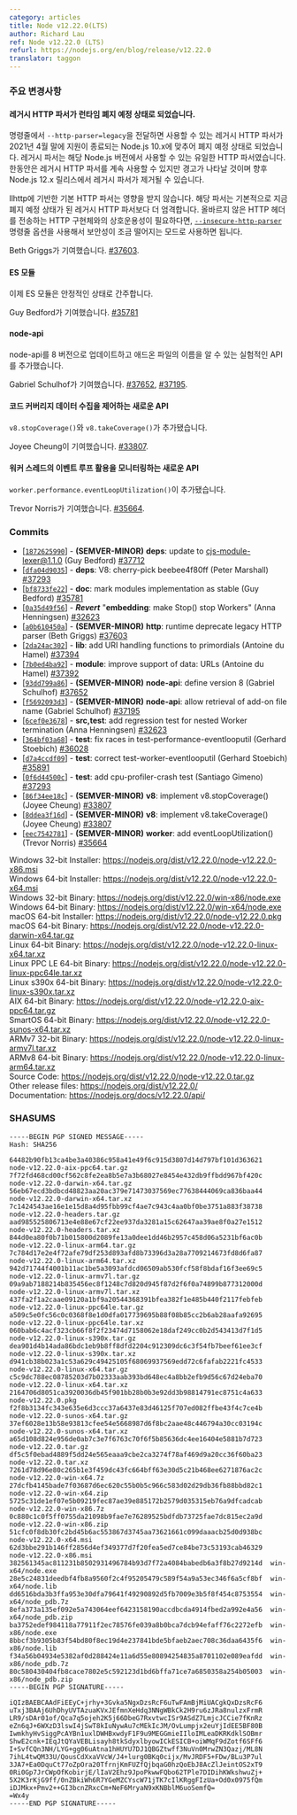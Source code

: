 ```yaml
---
category: articles
title: Node v12.22.0(LTS)
author: Richard Lau
ref: Node v12.22.0 (LTS)
refurl: https://nodejs.org/en/blog/release/v12.22.0
translator: taggon
---
```


<!--
### Notable changes
-->
### 주요 변경사항

<!--
#### The legacy HTTP parser is runtime deprecated

The legacy HTTP parser, selected by the `--http-parser=legacy` command line
option, is deprecated with the pending End-of-Life of Node.js 10.x (where it
is the only HTTP parser implementation provided) at the end of April 2021. It
will now warn on use but otherwise continue to function and may be removed in
a future Node.js 12.x release.

The default HTTP parser based on llhttp is not affected. By default it is
stricter than the now deprecated legacy HTTP parser. If interoperability with
HTTP implementations that send invalid HTTP headers is required, the HTTP
parser can be started in a less secure mode with the
[`--insecure-http-parser`](https://nodejs.org/docs/latest-v12.x/api/cli.html#cli_insecure_http_parser)
command line option.

Contributed by Beth Griggs [#37603](https://github.com/nodejs/node/pull/37603).
-->
#### 레거시 HTTP 파서가 런타임 폐지 예정 상태로 되었습니다.

명령줄에서 `--http-parser=legacy`을 전달하면 사용할 수 있는 레거시 HTTP 파서가
2021년 4월 말에 지원이 종료되는 Node.js 10.x에 맞추어 폐지 예정 상태로 되었습니다.
레거시 파서는 해당 Node.js 버전에서 사용할 수 있는 유일한 HTTP 파서였습니다.
한동안은 레거시 HTTP 파서를 계속 사용할 수 있지만 경고가 나타날 것이며
향후 Node.js 12.x 릴리스에서 레거시 파서가 제거될 수 있습니다.

llhttp에 기반한 기본 HTTP 파서는 영향을 받지 않습니다.
해당 파서는 기본적으로 지금 폐지 예정 상태가 된 레거시 HTTP 파서보다 더 엄격합니다.
올바르지 않은 HTTP 헤더를 전송하는 HTTP 구현체와의 상호운용성이 필요하다면,
[`--insecure-http-parser`](https://nodejs.org/docs/latest-v12.x/api/cli.html#cli_insecure_http_parser) 명령줄 옵션을 사용해서 보안성이 조금 떨어지는 모드로 사용하면 됩니다.

Beth Griggs가 기여했습니다. [#37603](https://github.com/nodejs/node/pull/37603).

<!--
#### ES Modules

ES Modules are now considered stable.

Contributed by Guy Bedford [#35781](https://github.com/nodejs/node/pull/35781)
-->
#### ES 모듈

이제 ES 모듈은 안정적인 상태로 간주합니다.

Guy Bedford가 기여했습니다. [#35781](https://github.com/nodejs/node/pull/35781)

<!--
#### node-api

Updated to node-api version 8 and added an experimental API to allow retrieval of the add-on file name.

Contributed by Gabriel Schulhof [#37652](https://github.com/nodejs/node/pull/37652) and [#37195](https://github.com/nodejs/node/pull/37195).
-->
#### node-api

node-api를 8 버전으로 업데이트하고 애드온 파일의 이름을 알 수 있는 실험적인 API를 추가했습니다.

Gabriel Schulhof가 기여했습니다. [#37652](https://github.com/nodejs/node/pull/37652), [#37195](https://github.com/nodejs/node/pull/37195).

<!--
#### New API's to control code coverage data collection

`v8.stopCoverage()` and `v8.takeCoverage()` have been added.

Contributed by Joyee Cheung [#33807](https://github.com/nodejs/node/pull/33807).
-->
#### 코드 커버리지 데이터 수집을 제어하는 새로운 API

`v8.stopCoverage()`와 `v8.takeCoverage()`가 추가됐습니다.

Joyee Cheung이 기여했습니다. [#33807](https://github.com/nodejs/node/pull/33807).

<!--
#### New API to monitor event loop utilization by Worker threads

`worker.performance.eventLoopUtilization()` has been added.

Contributed by Trevor Norris [#35664](https://github.com/nodejs/node/pull/35664).
-->
#### 워커 스레드의 이벤트 루프 활용을 모니터링하는 새로운 API

`worker.performance.eventLoopUtilization()`이 추가됐습니다.

Trevor Norris가 기여했습니다. [#35664](https://github.com/nodejs/node/pull/35664).

### Commits

* [[`1872625990`](https://github.com/nodejs/node/commit/1872625990)] - **(SEMVER-MINOR)** **deps**: update to cjs-module-lexer@1.1.0 (Guy Bedford) [#37712](https://github.com/nodejs/node/pull/37712)
* [[`dfa04d9035`](https://github.com/nodejs/node/commit/dfa04d9035)] - **deps**: V8: cherry-pick beebee4f80ff (Peter Marshall) [#37293](https://github.com/nodejs/node/pull/37293)
* [[`bf8733fe22`](https://github.com/nodejs/node/commit/bf8733fe22)] - **doc**: mark modules implementation as stable (Guy Bedford) [#35781](https://github.com/nodejs/node/pull/35781)
* [[`0a35d49f56`](https://github.com/nodejs/node/commit/0a35d49f56)] - ***Revert*** "**embedding**: make Stop() stop Workers" (Anna Henningsen) [#32623](https://github.com/nodejs/node/pull/32623)
* [[`a0b610450a`](https://github.com/nodejs/node/commit/a0b610450a)] - **(SEMVER-MINOR)** **http**: runtime deprecate legacy HTTP parser (Beth Griggs) [#37603](https://github.com/nodejs/node/pull/37603)
* [[`2da24ac302`](https://github.com/nodejs/node/commit/2da24ac302)] - **lib**: add URI handling functions to primordials (Antoine du Hamel) [#37394](https://github.com/nodejs/node/pull/37394)
* [[`7b0ed4ba92`](https://github.com/nodejs/node/commit/7b0ed4ba92)] - **module**: improve support of data: URLs (Antoine du Hamel) [#37392](https://github.com/nodejs/node/pull/37392)
* [[`93dd799a86`](https://github.com/nodejs/node/commit/93dd799a86)] - **(SEMVER-MINOR)** **node-api**: define version 8 (Gabriel Schulhof) [#37652](https://github.com/nodejs/node/pull/37652)
* [[`f5692093d3`](https://github.com/nodejs/node/commit/f5692093d3)] - **(SEMVER-MINOR)** **node-api**: allow retrieval of add-on file name (Gabriel Schulhof) [#37195](https://github.com/nodejs/node/pull/37195)
* [[`6cef0e3678`](https://github.com/nodejs/node/commit/6cef0e3678)] - **src,test**: add regression test for nested Worker termination (Anna Henningsen) [#32623](https://github.com/nodejs/node/pull/32623)
* [[`364bf03a68`](https://github.com/nodejs/node/commit/364bf03a68)] - **test**: fix races in test-performance-eventlooputil (Gerhard Stoebich) [#36028](https://github.com/nodejs/node/pull/36028)
* [[`d7a4ccdf09`](https://github.com/nodejs/node/commit/d7a4ccdf09)] - **test**: correct test-worker-eventlooputil (Gerhard Stoebich) [#35891](https://github.com/nodejs/node/pull/35891)
* [[`0f6d44500c`](https://github.com/nodejs/node/commit/0f6d44500c)] - **test**: add cpu-profiler-crash test (Santiago Gimeno) [#37293](https://github.com/nodejs/node/pull/37293)
* [[`86f34ee18c`](https://github.com/nodejs/node/commit/86f34ee18c)] - **(SEMVER-MINOR)** **v8**: implement v8.stopCoverage() (Joyee Cheung) [#33807](https://github.com/nodejs/node/pull/33807)
* [[`8ddea3f16d`](https://github.com/nodejs/node/commit/8ddea3f16d)] - **(SEMVER-MINOR)** **v8**: implement v8.takeCoverage() (Joyee Cheung) [#33807](https://github.com/nodejs/node/pull/33807)
* [[`eec7542781`](https://github.com/nodejs/node/commit/eec7542781)] - **(SEMVER-MINOR)** **worker**: add eventLoopUtilization() (Trevor Norris) [#35664](https://github.com/nodejs/node/pull/35664)

Windows 32-bit Installer: https://nodejs.org/dist/v12.22.0/node-v12.22.0-x86.msi<br>
Windows 64-bit Installer: https://nodejs.org/dist/v12.22.0/node-v12.22.0-x64.msi<br>
Windows 32-bit Binary: https://nodejs.org/dist/v12.22.0/win-x86/node.exe<br>
Windows 64-bit Binary: https://nodejs.org/dist/v12.22.0/win-x64/node.exe<br>
macOS 64-bit Installer: https://nodejs.org/dist/v12.22.0/node-v12.22.0.pkg<br>
macOS 64-bit Binary: https://nodejs.org/dist/v12.22.0/node-v12.22.0-darwin-x64.tar.gz<br>
Linux 64-bit Binary: https://nodejs.org/dist/v12.22.0/node-v12.22.0-linux-x64.tar.xz<br>
Linux PPC LE 64-bit Binary: https://nodejs.org/dist/v12.22.0/node-v12.22.0-linux-ppc64le.tar.xz<br>
Linux s390x 64-bit Binary: https://nodejs.org/dist/v12.22.0/node-v12.22.0-linux-s390x.tar.xz<br>
AIX 64-bit Binary: https://nodejs.org/dist/v12.22.0/node-v12.22.0-aix-ppc64.tar.gz<br>
SmartOS 64-bit Binary: https://nodejs.org/dist/v12.22.0/node-v12.22.0-sunos-x64.tar.xz<br>
ARMv7 32-bit Binary: https://nodejs.org/dist/v12.22.0/node-v12.22.0-linux-armv7l.tar.xz<br>
ARMv8 64-bit Binary: https://nodejs.org/dist/v12.22.0/node-v12.22.0-linux-arm64.tar.xz<br>
Source Code: https://nodejs.org/dist/v12.22.0/node-v12.22.0.tar.gz<br>
Other release files: https://nodejs.org/dist/v12.22.0/<br>
Documentation: https://nodejs.org/docs/v12.22.0/api/

### SHASUMS

```
-----BEGIN PGP SIGNED MESSAGE-----
Hash: SHA256

64482b90fb13ca4be3a40386c958a41e49f6c915d3807d14d797bf101d363621  node-v12.22.0-aix-ppc64.tar.gz
7f72fd468cd00cf562c8fe2ea8b5e7a3b68027e8454e432db9ffbdd967bf420c  node-v12.22.0-darwin-x64.tar.gz
56eb67ecd3bdbcd48823aa20ac379e71473037569ec77638444069ca836baa44  node-v12.22.0-darwin-x64.tar.xz
7c1424543ae16e1e15d8a4d95fbb99cf4ae7c943c4aa0bf0be3751a883f38738  node-v12.22.0-headers.tar.gz
aad985525806713e4e88e67cf22ee937da3281a15c62647aa39ae8f0a27e1512  node-v12.22.0-headers.tar.xz
844d0ea80f0b71b015800d2089fe13a0dee1dd46b2957c458d06a5231bf6ac0b  node-v12.22.0-linux-arm64.tar.gz
7c784d17e2e4f72afe79df253d893afd8b73396d3a28a7709214673fd8d6fa87  node-v12.22.0-linux-arm64.tar.xz
942d71744f4001b11ac1be5a3093afdcd06509ab530fcf58f8bdaf16f3ee69c5  node-v12.22.0-linux-armv7l.tar.gz
09a9ab7188214b835456ec8f1248c7d820d945f87d2f6f0a74899b877312000d  node-v12.22.0-linux-armv7l.tar.xz
437fa2f1a2caae09120a1bf9a20544368391bfea382f1e485b440f2117febfeb  node-v12.22.0-linux-ppc64le.tar.gz
a509c5e0fc56c0c0368f8e1d0dfa017739695b88f08b85cc2b6ab28aafa92695  node-v12.22.0-linux-ppc64le.tar.xz
060bab6c4acf323cb66f8f2f23474d7158062e18daf249cc0b2d543413d7f1d5  node-v12.22.0-linux-s390x.tar.gz
dea901d4b14ada86bdc1eb9b8ff8dfd2204c912309dc6c3f54fb7beef61ee3cf  node-v12.22.0-linux-s390x.tar.xz
d941cb38b023a1c53a629c49425105f68069937569edd72c6fafab2221fc4533  node-v12.22.0-linux-x64.tar.gz
c5c9dc788ec08785203d7b02333aab393bd648ec4a8bb2efb9d56c67d24eba70  node-v12.22.0-linux-x64.tar.xz
2164706d8051ca3920036db45f901bb28b0b3e92dd3b98814791ec8751c4a633  node-v12.22.0.pkg
f2f8b3134fc343e635e6d3ccc37a6437e83d46125f707ed082ffbe43f4c7ce4b  node-v12.22.0-sunos-x64.tar.gz
37ef6028e13b58e93813cfee54e5668987d6f8bc2aae48c446794a30cc03194c  node-v12.22.0-sunos-x64.tar.xz
a65d108d824e956de0ab7c3e7f6763c70f6f5b85636dc4ee16404e5881b7d723  node-v12.22.0.tar.gz
df5c5f0ebad4889f5dd24e565eaaa9cbe2ca3274f78af469d9a20cc36f60ba23  node-v12.22.0.tar.xz
7261d78d96e80c265b1e3f459dc43fc664bff63e30d5c21b468ee6271876ac2c  node-v12.22.0-win-x64.7z
27dcfb4145bade7f03687d6ec620c55b0b5c966c583d02d29db36fb88bbd82c1  node-v12.22.0-win-x64.zip
5725c31de1ef07e5b09219fec87ae39e885172b2579d035315eb76a9dfcadcab  node-v12.22.0-win-x86.7z
0c880c1c0f5ff0755da21098b9fae7e76289525bdfdb73725fae7dc815ec2a9d  node-v12.22.0-win-x86.zip
51cfc0f8db30fc2bd45b6ac553867d3745aa73621661c099daaacb25d0d938bc  node-v12.22.0-x64.msi
62d3bbe291b146ff2856d4ef349377d7f20fea5ed7ce84be73c53193cab46329  node-v12.22.0-x86.msi
382561345ac811231b8502931496784b93d7f72a4084babedb6a3f8b27d9214d  win-x64/node.exe
28e5c24831deedbf4fb8a9560f2c4f95205479c589f54a9a53ec346f6a5cf8bf  win-x64/node.lib
dd6516bda3b3ffa953e30dfa79641f49290892d5fb7009e3b5f8f454c8753554  win-x64/node_pdb.7z
8efa373a135ef092e5a743064eef6423158190accdbcda4914fbed2a992e4a56  win-x64/node_pdb.zip
ba3752edef984118a77911f2ec78576fe039a8b0bca7dcb94efaff76c2272efb  win-x86/node.exe
8bbcf3b9305b83f54bd80f8ec19d4e237841bde5bfaeb2aec708c36daa6435f6  win-x86/node.lib
f34a56b04934e5382af0d288424e11a6d55e80894254835a8701102e089eafdd  win-x86/node_pdb.7z
80c580430404fb8cace7802e5c592123d1bd6bffa71ce7a6850358a254b05003  win-x86/node_pdb.zip
-----BEGIN PGP SIGNATURE-----

iQIzBAEBCAAdFiEEyC+jrhy+3Gvka5NgxDzsRcF6uTwFAmBjMiUACgkQxDzsRcF6
uTxj3BAAj6UhDhyUVTAzuaKVxJEfmnXeHdq3NNgWBkCk2H9ru6zJRa8nulzxFrmR
LR9/sDAr01of/Qca7q5ojeh2K5j66DbeG7RxvtwcISr9ASdZ7LmjcJCCie7fKnRz
eZn6qJ+6WXzD3lswI4jSwT8kIuNywAu7cMEkIcJM/OvLumpjx2euYjIdEE5BF80B
IwmkhyHvSiggPcAYBn1uxlDWHBxwdyF1F9u9MEGGmieIIloIMLeaDKRKdklSOBmr
ShwE2cnk+IEqJtQYaVEBLisayh8tkSdyxlbyowICkESICB+oiWMqF9dZotf6SFf6
I+SvfCQn3NH/LYG+gg06uAtna1hHUYU7DJ1QBGZtwff3NuVn0MrwZN3Qazj/ML8N
7ihL4twQM33U/QousCdXxaVVcW/J4+lurg0BKq0cijx/MvJRDF5+FDw/BLu3P7ul
3JA7+Ea0DquCt77oZpOra20TfrnjKmFUZfQjbqaG0hzQoEbJ8AcZlJeintOS2xT9
0Ri0Gp7JrCWpOfKobirjE/lIaV2Ehz9JpoPkwwFQbo62TPle7DIDihKWkshwuZj+
5X2K3rKjG9ff/0nZBkiWh6R7YGeMZCYscW71jTK7cIlKRggFIzUa+Od0x0975fQm
iDJMkx+Pmv2++GI3bcnZRxcCm+NeF6MryaN9xKNBblM6uoSemfQ=
=Wx4y
-----END PGP SIGNATURE-----

```